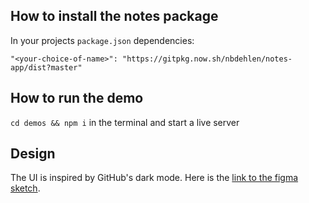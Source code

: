 ## How to install the notes package

In your projects `package.json` dependencies:

```
"<your-choice-of-name>": "https://gitpkg.now.sh/nbdehlen/notes-app/dist?master"
```

## How to run the demo

`cd demos && npm i` in the terminal and start a live server

## Design

The UI is inspired by GitHub's dark mode. Here is the [link to the figma sketch](https://www.figma.com/file/4bpQScmyZ8f0EN6RpiZbmi/notes-component?node-id=0%3A1).
